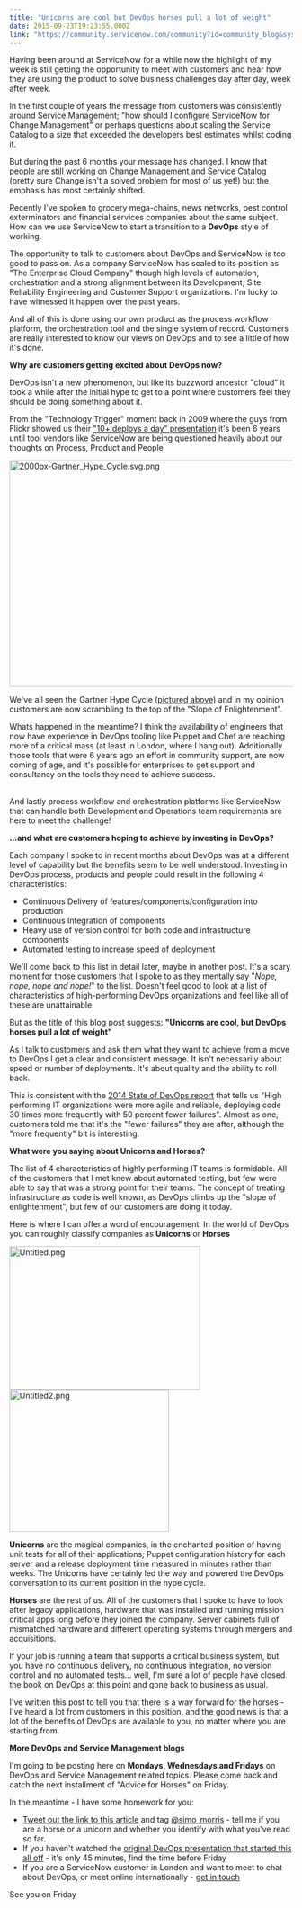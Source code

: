 ```yaml
---
title: "Unicorns are cool but DevOps horses pull a lot of weight"
date: 2015-09-23T19:23:55.000Z
link: "https://community.servicenow.com/community?id=community_blog&sys_id=de6e22eddbd0dbc01dcaf3231f961915"
---
```

<p>Having been around at ServiceNow for a while now the highlight of my week is still getting the opportunity to meet with customers and hear how they are using the product to solve business challenges day after day, week after week.</p><p></p><p>In the first couple of years the message from customers was consistently around Service Management; "how should I configure ServiceNow for Change Management" or perhaps questions about scaling the Service Catalog to a size that exceeded the developers best estimates whilst coding it.</p><p></p><p>But during the past 6 months your message has changed. I know that people are still working on Change Management and Service Catalog (pretty sure Change isn't a solved problem for most of us yet!) but the emphasis has most certainly shifted.</p><p></p><p>Recently I've spoken to grocery mega-chains, news networks, pest control exterminators and financial services companies about the same subject. How can we use ServiceNow to start a transition to a <strong>DevOps</strong> style of working.</p><p></p><p>The opportunity to talk to customers about DevOps and ServiceNow is too good to pass on. As a company ServiceNow has scaled to its position as "The Enterprise Cloud Company" though high levels of automation, orchestration and a strong alignment between its Development, Site Reliability Engineering and Customer Support organizations. I'm lucky to have witnessed it happen over the past years.</p><p></p><p>And all of this is done using our own product as the process workflow platform, the orchestration tool and the single system of record. Customers are really interested to know our views on DevOps and to see a little of how it's done.</p><p></p><p><strong>Why are customers getting excited about DevOps now?</strong></p><p></p><p>DevOps isn't a new phenomenon, but like its buzzword ancestor "cloud" it took a while after the initial hype to get to a point where customers feel they should be doing something about it.</p><p></p><p>From the "Technology Trigger" moment back in 2009 where the guys from Flickr showed us their <a title="ww.youtube.com/watch?v=LdOe18KhtT4" href="https://www.youtube.com/watch?v=LdOe18KhtT4">"10+ deploys a day" presentation</a> it's been 6 years until tool vendors like ServiceNow are being questioned heavily about our thoughts on Process, Product and People</p><p></p><p><img   alt="2000px-Gartner_Hype_Cycle.svg.png" class="image-0 jive-image" src="52a01dcedb181b04ed6af3231f9619ae.iix" style="height: 403px; width: 620px;"/></p><p>We've all seen the Gartner Hype Cycle (<a title="n.wikipedia.org/wiki/Hype_cycle" href="https://en.wikipedia.org/wiki/Hype_cycle">pictured above</a>) and in my opinion customers are now scrambling to the top of the "Slope of Enlightenment".</p><p></p><p>Whats happened in the meantime? I think the availability of engineers that now have experience in DevOps tooling like Puppet and Chef are reaching more of a critical mass (at least in London, where I hang out). Additionally those tools that were 6 years ago an effort in community support, are now coming of age, and it's possible for enterprises to get support and consultancy on the tools they need to achieve success.</p><p><br/>And lastly process workflow and orchestration platforms like ServiceNow that can handle both Development and Operations team requirements are here to meet the challenge!</p><p></p><p><strong>...and what are customers hoping to achieve by investing in DevOps?</strong></p><p></p><p>Each company I spoke to in recent months about DevOps was at a different level of capability but the benefits seem to be well understood. Investing in DevOps process, products and people could result in the following 4 characteristics:</p><p></p><ul><li>Continuous Delivery of features/components/configuration into production</li><li>Continuous Integration of components</li><li>Heavy use of version control for both code and infrastructure components</li><li>Automated testing to increase speed of deployment</li></ul><p></p><p>We'll come back to this list in detail later, maybe in another post. It's a scary moment for those customers that I spoke to as they mentally say "<em>Nope, nope, nope and nope!</em>" to the list. Doesn't feel good to look at a list of characteristics of high-performing DevOps organizations and feel like all of these are unattainable.</p><p></p><p>But as the title of this blog post suggests: <strong>"Unicorns are cool, but DevOps horses pull a lot of weight"</strong></p><p></p><p>As I talk to customers and ask them what they want to achieve from a move to DevOps I get a clear and consistent message. It isn't necessarily about speed or number of deployments. It's about quality and the ability to roll back.</p><p></p><p>This is consistent with the <a title="ppetlabs.com/sites/default/files/2014-state-of-devops-report.pdf" href="http://puppetlabs.com/sites/default/files/2014-state-of-devops-report.pdf">2014 State of DevOps report</a> that tells us "High performing IT organizations were more agile and reliable, deploying code 30 times more frequently with 50 percent fewer failures". Almost as one, customers told me that it's the "fewer failures" they are after, although the "more frequently" bit is interesting.</p><p></p><p><strong>What were you saying about Unicorns and Horses?</strong></p><p></p><p>The list of 4 characteristics of highly performing IT teams is formidable. All of the customers that I met knew about automated testing, but few were able to say that was a strong point for their teams. The concept of treating infrastructure as code is well known, as DevOps climbs up the "slope of enlightenment", but few of our customers are doing it today.</p><p></p><p>Here is where I can offer a word of encouragement. In the world of DevOps you can roughly classify companies as <strong>Unicorns</strong> or <strong>Horses</strong></p><p></p><p><img   alt="Untitled.png" class="image-0 jive-image" height="255" src="2d8ea40adb98d704ed6af3231f9619f9.iix" style="height: 254.796774193548px; width: 339px;" width="339"/><img   alt="Untitled2.png" class="image-1 jive-image" height="253" src="821c0402dbd09704ed6af3231f961961.iix" style="height: 253.309677419355px; width: 284px;" width="284"/></p><p></p><p><strong>Unicorns</strong> are the magical companies, in the enchanted position of having unit tests for all of their applications; Puppet configuration history for each server and a release deployment time measured in minutes rather than weeks. The Unicorns have certainly led the way and powered the DevOps conversation to its current position in the hype cycle.</p><p></p><p><strong>Horses</strong> are the rest of us. All of the customers that I spoke to have to look after legacy applications, hardware that was installed and running mission critical apps long before they joined the company. Server cabinets full of mismatched hardware and different operating systems through mergers and acquisitions.</p><p></p><p>If your job is running a team that supports a critical business system, but you have no continuous delivery, no continuous integration, no version control and no automated tests... well, I'm sure a lot of people have closed the book on DevOps at this point and gone back to business as usual.</p><p></p><p>I've written this post to tell you that there is a way forward for the horses - I've heard a lot from customers in this position, and the good news is that a lot of the benefits of DevOps are available to you, no matter where you are starting from.</p><p></p><p><strong>More DevOps and Service Management blogs</strong><span style="font-size: 10pt; line-height: 1.5em;"> </span></p><p></p><p>I'm going to be posting here on <strong>Mondays, Wednesdays and Fridays</strong> on DevOps and Service Management related topics. Please come back and catch the next installment of "Advice for Horses" on Friday.</p><p></p><p>In the meantime - I have some homework for you:</p><p></p><ul><li><a title="t.ec/GhHg4" href="http://ctt.ec/GhHg4">Tweet out the link to this article</a> and tag <a title="itter.com/simo_morris" href="http://twitter.com/simo_morris">@simo_morris</a> - tell me if you are a horse or a unicorn and whether you identify with what you've read so far.</li><li>If you haven't watched the <a title="ww.youtube.com/watch?v=LdOe18KhtT4" href="https://www.youtube.com/watch?v=LdOe18KhtT4">original DevOps presentation that started this all off</a> - it's only 45 minutes, find the time before Friday</li><li>If you are a ServiceNow customer in London and want to meet to chat about DevOps, or meet online internationally - <a title="mon.morris@servicenow.com" href="mailto:simon.morris@servicenow.com">get in touch</a></li></ul><p></p><p>See you on Friday</p>